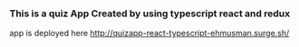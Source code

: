 ### This is a quiz App Created by using typescript react and redux

app is deployed here
http://quizapp-react-typescript-ehmusman.surge.sh/
